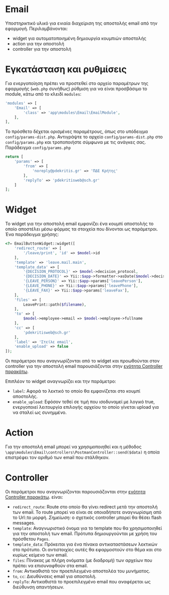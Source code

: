 # Email

Υποστηρικτικό υλικό για ενιαία διαχείριση της αποστολής email από την εφαρμογή.
Περιλαμβάνονται:
- widget για αυτοματοποιημένη δημιουργία κουμπιών αποστολής 
- action για την αποστολή
- controller για την αποστολή 

# Εγκατάσταση και ρυθμίσεις 

Για ενεργοποίηση πρέπει να προστεθεί στο αρχείο παραμέτρων της εφαρμογής
(`web.php` συνήθως) ρύθμιση για να είναι προσβάσιμο το module, κάτω από 
το κλειδί `modules`:

```php
'modules' => [
    'Email' => [
        'class' => 'app\modules\Email\EmailModule',
    ],
],
```

Το πρόσθετο δέχεται ορισμένες παραμέτρους, όπως στο υπόδειγμα 
`config/params-dist.php`. Αντιγράψτε το αρχείο `config/params-dist.php`
στο `config/params.php` και τροποποιήστε σύμφωνα με τις ανάγκες σας.
Παράδειγμα `config/params.php`

```php
return [
    'params' => [
        'from' => [
            'noreply@pdekritis.gr' => 'ΠΔΕ Κρήτης'
        ],
        'replyTo' => 'pdekritisweb@sch.gr'
    ]
];
```

# Widget 

To widget για την αποστολή email εμφανίζει ένα κουμπί αποστολής το οποίο
αποστέλει μέσω φόρμας τα στοιχεία που δίνονται ως παράμετροι. Ένα παράδειγμα 
χρήσης:

```php
<?= EmailButtonWidget::widget([
    'redirect_route' => [
        '/leave/print', 'id' => $model->id
    ],
    'template' => 'leave.mail.main',
    'template_data' => [
        '{DECISION_PROTOCOL}' => $model->decision_protocol,
        '{DECISION_DATE}' => Yii::$app->formatter->asDate($model->decision_protocol_date),
        '{LEAVE_PERSON}' => Yii::$app->params['leavePerson'],
        '{LEAVE_PHONE}' => Yii::$app->params['leavePhone'],
        '{LEAVE_FAX}' => Yii::$app->params['leaveFax'],
    ],
    'files' => [
        LeavePrint::path($filename),
    ],
    'to' => [
        $model->employee->email => $model->employee->fullname
    ],
    'cc' => [
        'pdekritisweb@sch.gr'
    ],
    'label' => 'Στείλε email',
    'enable_upload' => false
]);
```

Οι παράμετροι που αναγνωρίζονται από το widget και προωθούνται στον controller για την 
αποστολή email παρουσιάζονται στην [ενότητα Controller παρακάτω](#email-controller).

Επιπλέον το widget αναγνωρίζει και την παράμετρο:

- `label`: Αφορά το λεκτικό το οποίο θα εμφανίζεται στο κουμπί αποστολής. 
- `enable_upload`: Εφόσον τεθεί σε τιμή που ισοδυναμεί με λογικό true, ενεργοποιεί
λειτουργία επιλογής αρχείου το οποίο γίνεται upload για να σταλεί ως συνημμένο. 

# Action 

Για την αποστολή email μπορεί να χρησιμοποιηθεί και η μέθοδος 
`\app\modules\Email\controllers\PostmanController::send($data)`
η οποία επιστρέφει τον αριθμό των email που στάλθηκαν. 

# <a name="email-controller"></a>Controller 

Οι παράμετροι που αναγνωρίζονται παρουσιάζονται στην [ενότητα Controller παρακάτω](#email-controller).
είναι:

- `redirect_route`: Route στο οποίο θα γίνει redirect μετά την αποστολή
των email. Το route μπορεί να είναι σε οποιαδήποτε αναγνωρίσιμη από το Url::to
μορφή. _Σημείωση:_ ο σχετικός controller μπορεί θα θέσει flash messages. 
- `template`: Αναγνωριστικό όνομα για το template που θα χρησιμοποιηθεί
για την αποστολή των email. Πρότυπα δημιουργούνται με χρήση του πρόσθετου
`Pages`.
- `template_data`: Πρόκειται για ένα πίνακα αντικαταστάσεων λεκτικών 
στο πρότυπο. Οι αντιστοιχίες αυτές θα εφαρμοστούν στο θέμα και στο κυρίως 
κείμενο των email. 
- `files`: Πίνακας με πλήρη ονόματα (με διαδρομή) των αρχείων που πρέπει
να επισυναφθούν στα email. 
- `from`: Αντικαθιστά τον προεπιλεγμένο αποστολέα του μυνήματος. 
- `to`, `cc`: Διευθύνσεις email για αποστολή. 
- `replyTo`: Αντικαθιστά το προεπιλεγμένο email που αναφέρεται ως διεύθυνση απαντήσεων. 
